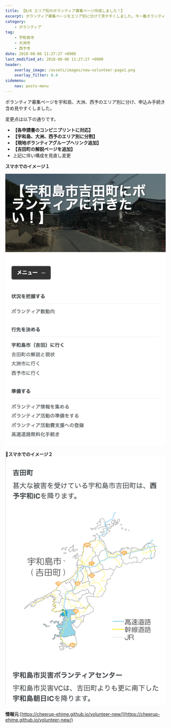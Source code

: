 ```yaml
---
title: 【8/6 エリア別のボランティア募集ページ作成しました！】
excerpt: ボランティア募集ページをエリア別に分けて見やすくしました。今一番ボランティアが求められている吉田町状況、各申請書のコンビニプリントにも対応したので是非ご活用ください！
category:
    - ボランティア
tag:
    - 宇和島市
    - 大洲市
    - 西予市
date: 2018-08-06 11:27:27 +0900
last_modified_at: 2018-08-06 11:27:27 +0900 
header:
    overlay_image: /assets/images/new-volunteer-page1.png
    overlay_filter: 0.4
sidemenu:
    nav: posts-menu
---
```


ボランティア募集ページを宇和島、大洲、西予のエリア別に分け、申込み手続き含め見やすくしました。

変更点は以下の通りです。

- **【各申請書のコンビニプリントに対応】**
- **【宇和島、大洲、西予のエリア別に分割】**
- **【現地ボランティアグループへリンク追加】**
- **【吉田町の解説ページを追加】**
- 上記に伴い構成を見直し変更

**スマホでのイメージ１**

![スマホでのイメージ１](/assets/images/new-volunteer-page1.png)

**スマホでのイメージ２**
![スマホでのイメージ２](/assets/images/new-volunteer-page2.png)

**情報元**:[https://cheerup-ehime.github.io/volunteer-new/](https://cheerup-ehime.github.io/volunteer-new/)
